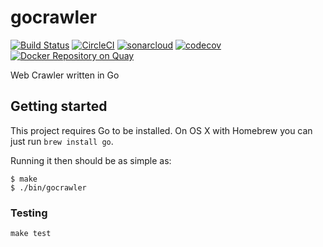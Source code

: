# gocrawler

[![Build Status](https://travis-ci.org/paulwilljones/gocrawler.svg?branch=master)](https://travis-ci.org/paulwilljones/gocrawler)
[![CircleCI](https://circleci.com/gh/paulwilljones/gocrawler/tree/master.svg?style=svg)](https://circleci.com/gh/paulwilljones/gocrawler/tree/master)
[![sonarcloud](https://sonarcloud.io/api/project_badges/measure?project=gocrawler&metric=alert_status)](https://sonarcloud.io/api/project_badges/measure?project=gocrawler&metric=alert_status)
[![codecov](https://codecov.io/gh/paulwilljones/gocrawler/branch/master/graph/badge.svg)](https://codecov.io/gh/paulwilljones/gocrawler)
[![Docker Repository on Quay](https://quay.io/repository/paulwilljones/gocrawler/status "Docker Repository on Quay")](https://quay.io/repository/paulwilljones/gocrawler)

Web Crawler written in Go

## Getting started

This project requires Go to be installed. On OS X with Homebrew you can just run `brew install go`.

Running it then should be as simple as:

```console
$ make
$ ./bin/gocrawler
```

### Testing

``make test``
